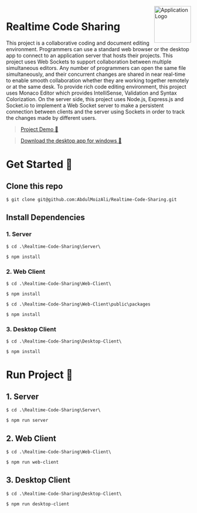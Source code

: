 <img src="./Desktop-Client/favicon.ico" width="100" height="100" alt="Application Logo" align="right">

# Realtime Code Sharing

This project is a collaborative coding and document editing environment. Programmers can use a standard web browser or the desktop app to connect to an application server that hosts their projects. This project uses Web Sockets to support collaboration between multiple simultaneous editors. Any number of programmers can open the same file simultaneously, and their concurrent changes are shared in near real-time to enable smooth collaboration whether they are working together remotely or at the same desk. To provide rich code editing environment, this project uses Monaco Editor which provides IntelliSense, Validation and Syntax Colorization. On the server side, this project uses Node.js, Express.js and Socket.io to implement a Web Socket server to make a persistent connection between clients and the server using Sockets in order to track the changes made by different users.

> [Project Demo 🔗](https://codesharing.netlify.app)

> [Download the desktop app for windows 🔗](https://github.com/AbdulMoizAli/Realtime-Code-Sharing/releases/download/v1.0.0/release-builds.zip)

# Get Started 🔰

## Clone this repo

```
$ git clone git@github.com:AbdulMoizAli/Realtime-Code-Sharing.git
```

## Install Dependencies

### 1. Server

```
$ cd .\Realtime-Code-Sharing\Server\

$ npm install
```

### 2. Web Client

```
$ cd .\Realtime-Code-Sharing\Web-Client\

$ npm install
```

```
$ cd .\Realtime-Code-Sharing\Web-Client\public\packages

$ npm install
```

### 3. Desktop Client

```
$ cd .\Realtime-Code-Sharing\Desktop-Client\

$ npm install
```

# Run Project 💨

## 1. Server

```
$ cd .\Realtime-Code-Sharing\Server\

$ npm run server
```

## 2. Web Client

```
$ cd .\Realtime-Code-Sharing\Web-Client\

$ npm run web-client
```

## 3. Desktop Client

```
$ cd .\Realtime-Code-Sharing\Desktop-Client\

$ npm run desktop-client
```
